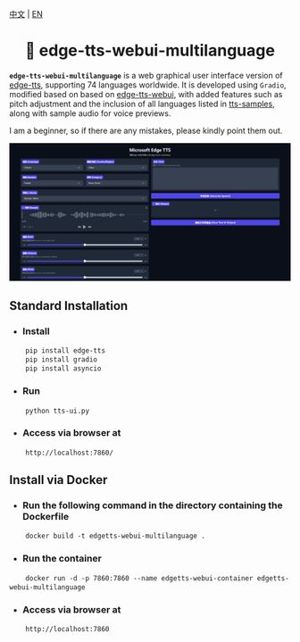 [中文](./README.md) | [EN](./README.en.md)

<div align="center">
<h1>🍦 edge-tts-webui-multilanguage</h1>
</div>

**`edge-tts-webui-multilanguage`** is a web graphical user interface version of [edge-tts](https://github.com/rany2/edge-tts), supporting 74 languages worldwide. It is developed using `Gradio`, modified based on based on [edge-tts-webui](https://github.com/ycyy/edge-tts-webui), with added features such as pitch adjustment and the inclusion of all languages listed in [tts-samples](https://github.com/yaph/tts-samples), along with sample audio for voice previews.

I am a beginner, so if there are any mistakes, please kindly point them out.

![](Snipaste.png)


## Standard Installation

- ### Install

```
    pip install edge-tts
    pip install gradio
    pip install asyncio
```

- ### Run

```
    python tts-ui.py
```

- ### Access via browser at

```
    http://localhost:7860/
```

## Install via Docker

- ### Run the following command in the directory containing the Dockerfile

```
    docker build -t edgetts-webui-multilanguage .
```

- ### Run the container

```
    docker run -d -p 7860:7860 --name edgetts-webui-container edgetts-webui-multilanguage
```

- ### Access via browser at

```
    http://localhost:7860
```
